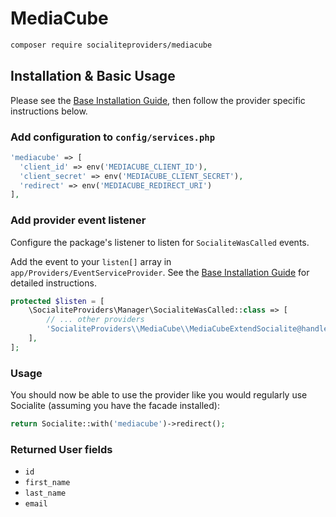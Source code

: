 # MediaCube

```bash
composer require socialiteproviders/mediacube
```

## Installation & Basic Usage

Please see the [Base Installation Guide](https://socialiteproviders.com/usage/), then follow the provider specific instructions below.

### Add configuration to `config/services.php`

```php
'mediacube' => [    
  'client_id' => env('MEDIACUBE_CLIENT_ID'),  
  'client_secret' => env('MEDIACUBE_CLIENT_SECRET'),  
  'redirect' => env('MEDIACUBE_REDIRECT_URI') 
],
```

### Add provider event listener

Configure the package's listener to listen for `SocialiteWasCalled` events.

Add the event to your `listen[]` array in `app/Providers/EventServiceProvider`. See the [Base Installation Guide](https://socialiteproviders.com/usage/) for detailed instructions.

```php
protected $listen = [
    \SocialiteProviders\Manager\SocialiteWasCalled::class => [
        // ... other providers
        'SocialiteProviders\\MediaCube\\MediaCubeExtendSocialite@handle',
    ],
];
```

### Usage

You should now be able to use the provider like you would regularly use Socialite (assuming you have the facade installed):

```php
return Socialite::with('mediacube')->redirect();
```

### Returned User fields

- ``id``
- ``first_name``
- ``last_name``
- ``email``

